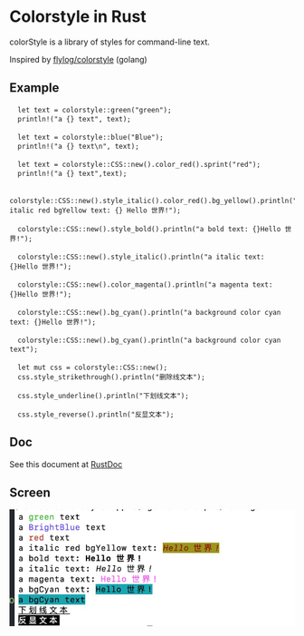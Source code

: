 # Colorstyle in Rust
colorStyle is a library of styles for command-line text.

Inspired by [flylog/colorstyle](https://github.com/flylog/colorstyle) (golang)

## Example

```
  let text = colorstyle::green("green");
  println!("a {} text", text);

  let text = colorstyle::blue("Blue");
  println!("a {} text\n", text);

  let text = colorstyle::CSS::new().color_red().sprint("red");
  println!("a {} text",text);

  colorstyle::CSS::new().style_italic().color_red().bg_yellow().println("a italic red bgYellow text: {} Hello 世界!");

  colorstyle::CSS::new().style_bold().println("a bold text: {}Hello 世界!");

  colorstyle::CSS::new().style_italic().println("a italic text: {}Hello 世界!");

  colorstyle::CSS::new().color_magenta().println("a magenta text: {}Hello 世界!");

  colorstyle::CSS::new().bg_cyan().println("a background color cyan text: {}Hello 世界!");

  colorstyle::CSS::new().bg_cyan().println("a background color cyan text");
  
  let mut css = colorstyle::CSS::new();
  css.style_strikethrough().println("删除线文本");

  css.style_underline().println("下划线文本");

  css.style_reverse().println("反显文本");
```

## Doc

See this document at [RustDoc](https://docs.rs/colorstyle)
## Screen

![](https://github.com/flylog/colorstyle/raw/main/example/output.jpg)
